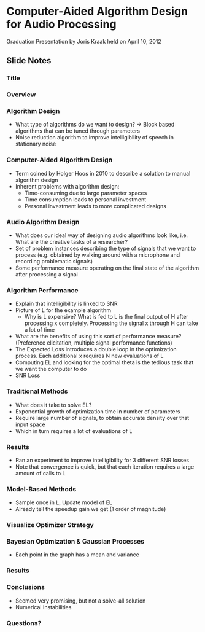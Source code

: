 # Computer-Aided Algorithm Design for Audio Processing

Graduation Presentation by Joris Kraak held on April 10, 2012

## Slide Notes

### Title

### Overview

### Algorithm Design
* What type of algorithms do we want to design? -> Block based algorithms that can be tuned through parameters
* Noise reduction algorithm to improve intelligibility of speech in stationary noise

### Computer-Aided Algorithm Design
* Term coined by Holger Hoos in 2010 to describe a solution to manual algorithm design
* Inherent problems with algorithm design:
  * Time-consuming due to large parameter spaces
  * Time consumption leads to personal investment
  * Personal investment leads to more complicated designs

### Audio Algorithm Design
* What does our ideal way of designing audio algorithms look like, i.e. What are the creative tasks of a researcher?
* Set of problem instances describing the type of signals that we want to process (e.g. obtained by walking around with a microphone and recording problematic signals)
* Some performance measure operating on the final state of the algorithm after processing a signal

### Algorithm Performance
* Explain that intelligibility is linked to SNR
* Picture of L for the example algorithm
  * Why is L expensive? What is fed to L is the final output of H after processing x completely. Processing the signal x through H can take a lot of time
* What are the benefits of using this sort of performance measure? (Preference elicitation, multiple signal performance functions)
* The Expected Loss introduces a double loop in the optimization process. Each additional x requires N new evaluations of L
* Computing EL and looking for the optimal theta is the tedious task that we want the computer to do
* SNR Loss

### Traditional Methods
* What does it take to solve EL?
* Exponential growth of optimization time in number of parameters
* Require large number of signals, to obtain accurate density over that input space
* Which in turn requires a lot of evaluations of L

### Results
* Ran an experiment to improve intelligibility for 3 different SNR losses
* Note that convergence is quick, but that each iteration requires a large amount of calls to L

### Model-Based Methods
* Sample once in L, Update model of EL
* Already tell the speedup gain we get (1 order of magnitude)

### Visualize Optimizer Strategy

### Bayesian Optimization & Gaussian Processes
* Each point in the graph has a mean and variance

### Results

### Conclusions
* Seemed very promising, but not a solve-all solution
* Numerical Instabilities

### Questions?
